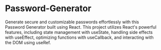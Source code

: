 # Password-Generator
Generate secure and customizable passwords effortlessly with this Password Generator built using React. This project utilizes React's powerful features, including state management with useState, handling side effects with useEffect, optimizing functions with useCallback, and interacting with the DOM using useRef.
